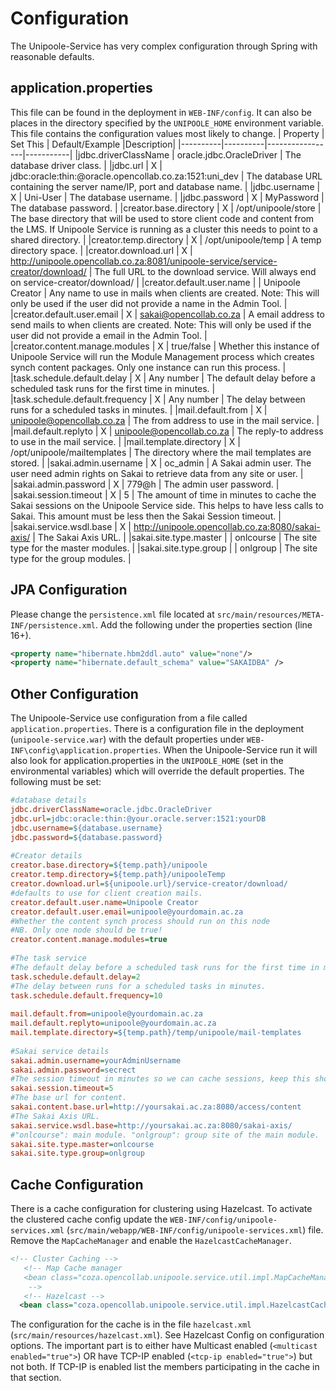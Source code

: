 # Configuration
The Unipoole-Service has very complex configuration through Spring with reasonable defaults.

## application.properties
This file can be found in the deployment in `WEB-INF/config`. It can also be places in the directory specified by the `UNIPOOLE_HOME` environment variable.
This file contains the configuration values most likely to change.
| Property | Set This | Default/Example |Description|
|----------|----------|-----------------|-----------|
|jdbc.driverClassName | oracle.jdbc.OracleDriver | The database driver class. |
|jdbc.url | X | jdbc:oracle:thin:@oracle.opencollab.co.za:1521:uni_dev | The database URL containing the server name/IP, port and database name. |
|jdbc.username | X | Uni-User | The database username. |
|jdbc.password | X | MyPassword | The database password. |
|creator.base.directory | X | /opt/unipoole/store | The base directory that will be used to store client code and content from the LMS. If Unipoole Service is running as a cluster this needs to point to a shared directory. |
|creator.temp.directory | X | /opt/unipoole/temp | A temp directory space. |
|creator.download.url | X | http://unipoole.opencollab.co.za:8081/unipoole-service/service-creator/download/ | The full URL to the download service. Will always end on service-creator/download/ |
|creator.default.user.name |   | Unipoole Creator | Any name to use in mails when clients are created. Note: This will only be used if the user did not provide a name in the Admin Tool. |
|creator.default.user.email | X | sakai@opencollab.co.za | A email address to send mails to when clients are created. Note: This will only be used if the user did not provide a email in the Admin Tool. |
|creator.content.manage.modules | X | true/false | Whether this instance of Unipoole Service will run the Module Management process which creates synch content packages. Only one instance can run this process. |
|task.schedule.default.delay | X | Any number | The default delay before a scheduled task runs for the first time in minutes. |
|task.schedule.default.frequency | X | Any number | The delay between runs for a scheduled tasks in minutes. |
|mail.default.from | X | unipoole@opencollab.co.za | The from address to use in the mail service. |
|mail.default.replyto | X | unipoole@opencollab.co.za | The reply-to address to use in the mail service. |
|mail.template.directory | X | /opt/unipoole/mailtemplates | The directory where the mail templates are stored. |
|sakai.admin.username | X | oc_admin | A Sakai admin user. The user need admin rights on Sakai to retrieve data from any site or user. |
|sakai.admin.password | X | 779@h | The admin user password. |
|sakai.session.timeout | X | 5 | The amount of time in minutes to cache the Sakai sessions on the Unipoole Service side. This helps to have less calls to Sakai. This amount must be less then the Sakai Session timeout. |
|sakai.service.wsdl.base | X | http://unipoole.opencollab.co.za:8080/sakai-axis/ | The Sakai Axis URL. |
|sakai.site.type.master |   | onlcourse | The site type for the master modules. |
|sakai.site.type.group |   | onlgroup | The site type for the group modules. |




## JPA Configuration
Please change the `persistence.xml` file located at `src/main/resources/META-INF/persistence.xml`. Add the following under the properties section (line 16+).
```xml
<property name="hibernate.hbm2ddl.auto" value="none"/>
<property name="hibernate.default_schema" value="SAKAIDBA" />
```

## Other Configuration
The Unipoole-Service use configuration from a file called `application.properties`. There is a configuration file in the deployment (`unipoole-service.war`) with the default properties under `WEB-INF\config\application.properties`. When the Unipoole-Service run it will also look for application.properties in the `UNIPOOLE_HOME` (set in the environmental variables) which will override the default properties.
The following must be set:
```ini
#database details
jdbc.driverClassName=oracle.jdbc.OracleDriver
jdbc.url=jdbc:oracle:thin:@your.oracle.server:1521:yourDB
jdbc.username=${database.username}
jdbc.password=${database.password}
 
#Creator details
creator.base.directory=${temp.path}/unipoole
creator.temp.directory=${temp.path}/unipooleTemp
creator.download.url=${unipoole.url}/service-creator/download/
#defaults to use for client creation mails.
creator.default.user.name=Unipoole Creator
creator.default.user.email=unipoole@yourdomain.ac.za
#Whether the content synch process should run on this node
#NB. Only one node should be true!
creator.content.manage.modules=true
 
#The task service
#The default delay before a scheduled task runs for the first time in minutes.
task.schedule.default.delay=2
#The delay between runs for a scheduled tasks in minutes.
task.schedule.default.frequency=10
 
mail.default.from=unipoole@yourdomain.ac.za
mail.default.replyto=unipoole@yourdomain.ac.za
mail.template.directory=${temp.path}/temp/unipoole/mail-templates
 
#Sakai service details
sakai.admin.username=yourAdminUsername
sakai.admin.password=secrect
#The session timeout in minutes so we can cache sessions, keep this shorter then Sakai.
sakai.session.timeout=5
#The base url for content.
sakai.content.base.url=http://yoursakai.ac.za:8080/access/content
#The Sakai Axis URL.
sakai.service.wsdl.base=http://yoursakai.ac.za:8080/sakai-axis/
#"onlcourse": main module. "onlgroup": group site of the main module.
sakai.site.type.master=onlcourse
sakai.site.type.group=onlgroup
```
## Cache Configuration
There is a cache configuration for clustering using Hazelcast. To activate the clustered cache config update the `WEB-INF/config/unipoole-services.xml` (`src/main/webapp/WEB-INF/config/unipoole-services.xml`) file. Remove the `MapCacheManager` and enable the `HazelcastCacheManager`.
```xml
<!-- Cluster Caching -->
   <!-- Map Cache manager
   <bean class="coza.opencollab.unipoole.service.util.impl.MapCacheManager" />
    -->
   <!-- Hazelcast -->
  <bean class="coza.opencollab.unipoole.service.util.impl.HazelcastCacheManager" />
```

The configuration for the cache is in the file `hazelcast.xml` (`src/main/resources/hazelcast.xml`). See Hazelcast Config on configuration options.
The important part is to either have Multicast enabled (`<multicast enabled="true">`) OR have TCP-IP enabled (`<tcp-ip enabled="true">`) but not both. If TCP-IP is enabled list the members participating in the cache in that section.